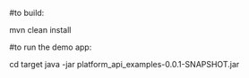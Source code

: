 #to build:

mvn clean install

#to run the demo app:

cd target
java -jar platform_api_examples-0.0.1-SNAPSHOT.jar 
